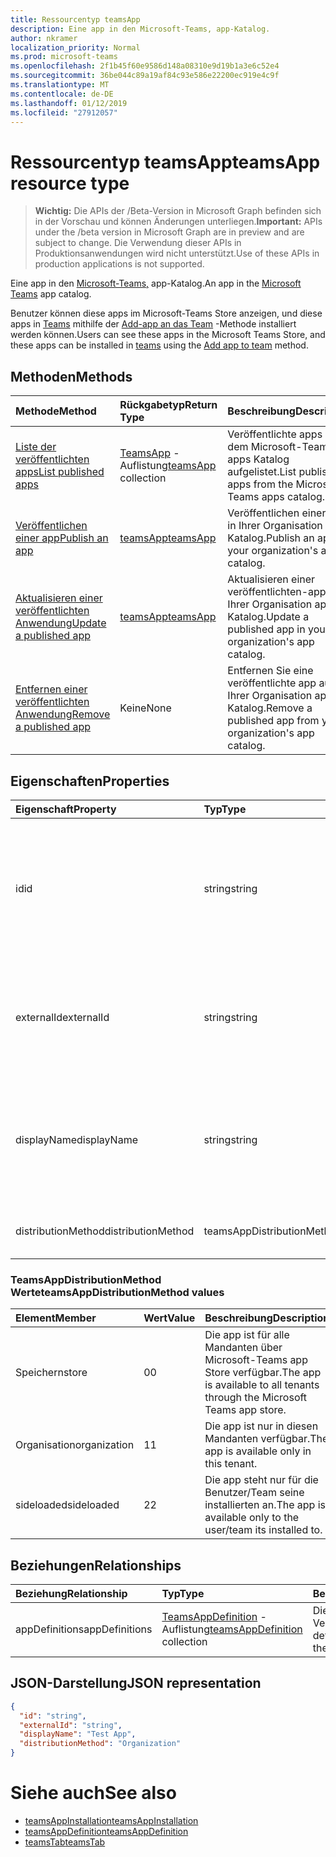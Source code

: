 ```yaml
---
title: Ressourcentyp teamsApp
description: Eine app in den Microsoft-Teams, app-Katalog.
author: nkramer
localization_priority: Normal
ms.prod: microsoft-teams
ms.openlocfilehash: 2f1b45f60e9586d148a08310e9d19b1a3e6c52e4
ms.sourcegitcommit: 36be044c89a19af84c93e586e22200ec919e4c9f
ms.translationtype: MT
ms.contentlocale: de-DE
ms.lasthandoff: 01/12/2019
ms.locfileid: "27912057"
---
```

# <a name="teamsapp-resource-type"></a><span data-ttu-id="4dc3c-103">Ressourcentyp teamsApp</span><span class="sxs-lookup"><span data-stu-id="4dc3c-103">teamsApp resource type</span></span>

> <span data-ttu-id="4dc3c-104">**Wichtig:** Die APIs der /Beta-Version in Microsoft Graph befinden sich in der Vorschau und können Änderungen unterliegen.</span><span class="sxs-lookup"><span data-stu-id="4dc3c-104">**Important:** APIs under the /beta version in Microsoft Graph are in preview and are subject to change.</span></span> <span data-ttu-id="4dc3c-105">Die Verwendung dieser APIs in Produktionsanwendungen wird nicht unterstützt.</span><span class="sxs-lookup"><span data-stu-id="4dc3c-105">Use of these APIs in production applications is not supported.</span></span>

<span data-ttu-id="4dc3c-106">Eine app in den [Microsoft-Teams,](teams-api-overview.md) app-Katalog.</span><span class="sxs-lookup"><span data-stu-id="4dc3c-106">An app in the [Microsoft Teams](teams-api-overview.md) app catalog.</span></span>

<span data-ttu-id="4dc3c-107">Benutzer können diese apps im Microsoft-Teams Store anzeigen, und diese apps in [Teams](team.md) mithilfe der [Add-app an das Team](../api/teamsappinstallation-add.md) -Methode installiert werden können.</span><span class="sxs-lookup"><span data-stu-id="4dc3c-107">Users can see these apps in the Microsoft Teams Store, and these apps can be installed in [teams](team.md) using the [Add app to team](../api/teamsappinstallation-add.md) method.</span></span>

## <a name="methods"></a><span data-ttu-id="4dc3c-108">Methoden</span><span class="sxs-lookup"><span data-stu-id="4dc3c-108">Methods</span></span>

| <span data-ttu-id="4dc3c-109">Methode</span><span class="sxs-lookup"><span data-stu-id="4dc3c-109">Method</span></span>       | <span data-ttu-id="4dc3c-110">Rückgabetyp</span><span class="sxs-lookup"><span data-stu-id="4dc3c-110">Return Type</span></span>  |<span data-ttu-id="4dc3c-111">Beschreibung</span><span class="sxs-lookup"><span data-stu-id="4dc3c-111">Description</span></span>|
|:---------------|:--------|:----------|
|[<span data-ttu-id="4dc3c-112">Liste der veröffentlichten apps</span><span class="sxs-lookup"><span data-stu-id="4dc3c-112">List published apps</span></span>](../api/teamsapp-list.md) | <span data-ttu-id="4dc3c-113">[TeamsApp](teamsapp.md) -Auflistung</span><span class="sxs-lookup"><span data-stu-id="4dc3c-113">[teamsApp](teamsapp.md) collection</span></span> | <span data-ttu-id="4dc3c-114">Veröffentlichte apps aus dem Microsoft-Teams, apps Katalog aufgelistet.</span><span class="sxs-lookup"><span data-stu-id="4dc3c-114">List published apps from the Microsoft Teams apps catalog.</span></span>|
|[<span data-ttu-id="4dc3c-115">Veröffentlichen einer app</span><span class="sxs-lookup"><span data-stu-id="4dc3c-115">Publish an app</span></span>](../api/teamsapp-publish.md) | [<span data-ttu-id="4dc3c-116">teamsApp</span><span class="sxs-lookup"><span data-stu-id="4dc3c-116">teamsApp</span></span>](teamsapp.md) | <span data-ttu-id="4dc3c-117">Veröffentlichen einer app in Ihrer Organisation app-Katalog.</span><span class="sxs-lookup"><span data-stu-id="4dc3c-117">Publish an app to your organization's app catalog.</span></span>|
|[<span data-ttu-id="4dc3c-118">Aktualisieren einer veröffentlichten Anwendung</span><span class="sxs-lookup"><span data-stu-id="4dc3c-118">Update a published app</span></span>](../api/teamsapp-update.md) | [<span data-ttu-id="4dc3c-119">teamsApp</span><span class="sxs-lookup"><span data-stu-id="4dc3c-119">teamsApp</span></span>](teamsapp.md) | <span data-ttu-id="4dc3c-120">Aktualisieren einer veröffentlichten-app in Ihrer Organisation app-Katalog.</span><span class="sxs-lookup"><span data-stu-id="4dc3c-120">Update a published app in your organization's app catalog.</span></span>|
|[<span data-ttu-id="4dc3c-121">Entfernen einer veröffentlichten Anwendung</span><span class="sxs-lookup"><span data-stu-id="4dc3c-121">Remove a published app</span></span>](../api/teamsapp-delete.md) | <span data-ttu-id="4dc3c-122">Keine</span><span class="sxs-lookup"><span data-stu-id="4dc3c-122">None</span></span> | <span data-ttu-id="4dc3c-123">Entfernen Sie eine veröffentlichte app aus Ihrer Organisation app-Katalog.</span><span class="sxs-lookup"><span data-stu-id="4dc3c-123">Remove a published app from your organization's app catalog.</span></span>|

## <a name="properties"></a><span data-ttu-id="4dc3c-124">Eigenschaften</span><span class="sxs-lookup"><span data-stu-id="4dc3c-124">Properties</span></span>

| <span data-ttu-id="4dc3c-125">Eigenschaft</span><span class="sxs-lookup"><span data-stu-id="4dc3c-125">Property</span></span>            | <span data-ttu-id="4dc3c-126">Typ</span><span class="sxs-lookup"><span data-stu-id="4dc3c-126">Type</span></span>     | <span data-ttu-id="4dc3c-127">Beschreibung</span><span class="sxs-lookup"><span data-stu-id="4dc3c-127">Description</span></span> |
|:------------------- |:-------- |:----------- |
| <span data-ttu-id="4dc3c-128">id</span><span class="sxs-lookup"><span data-stu-id="4dc3c-128">id</span></span>                  | <span data-ttu-id="4dc3c-129">string</span><span class="sxs-lookup"><span data-stu-id="4dc3c-129">string</span></span>   | <span data-ttu-id="4dc3c-130">Der app Katalog generierte app-ID (andere Entwickler bereitgestellter ID in der [Microsoft-Teams, Zip-app-Paket](https://docs.microsoft.com/en-us/microsoftteams/platform/concepts/apps/apps-package).</span><span class="sxs-lookup"><span data-stu-id="4dc3c-130">The catalog app's generated app ID (different from the developer-provided ID in the [Microsoft Teams zip app package](https://docs.microsoft.com/en-us/microsoftteams/platform/concepts/apps/apps-package).</span></span> |
| <span data-ttu-id="4dc3c-131">externalId</span><span class="sxs-lookup"><span data-stu-id="4dc3c-131">externalId</span></span>          | <span data-ttu-id="4dc3c-132">string</span><span class="sxs-lookup"><span data-stu-id="4dc3c-132">string</span></span>   | <span data-ttu-id="4dc3c-133">Die ID des Katalogs von der app-Entwickler in der [Microsoft-Teams, zip-app-Paket](https://docs.microsoft.com/en-us/microsoftteams/platform/concepts/apps/apps-package)bereitgestellt.</span><span class="sxs-lookup"><span data-stu-id="4dc3c-133">The ID of the catalog provided by the app developer in the [Microsoft Teams zip app package](https://docs.microsoft.com/en-us/microsoftteams/platform/concepts/apps/apps-package).</span></span> |
| <span data-ttu-id="4dc3c-134">displayName</span><span class="sxs-lookup"><span data-stu-id="4dc3c-134">displayName</span></span>                | <span data-ttu-id="4dc3c-135">string</span><span class="sxs-lookup"><span data-stu-id="4dc3c-135">string</span></span>   | <span data-ttu-id="4dc3c-136">Der Name der Katalog app von der app-Entwickler in der [Microsoft-Teams, zip-app-Paket](https://docs.microsoft.com/en-us/microsoftteams/platform/concepts/apps/apps-package)bereitgestellt.</span><span class="sxs-lookup"><span data-stu-id="4dc3c-136">The name of the catalog app provided by the app developer in the [Microsoft Teams zip app package](https://docs.microsoft.com/en-us/microsoftteams/platform/concepts/apps/apps-package).</span></span> |
| <span data-ttu-id="4dc3c-137">distributionMethod</span><span class="sxs-lookup"><span data-stu-id="4dc3c-137">distributionMethod</span></span>  | <span data-ttu-id="4dc3c-138">teamsAppDistributionMethod</span><span class="sxs-lookup"><span data-stu-id="4dc3c-138">teamsAppDistributionMethod</span></span>     | <span data-ttu-id="4dc3c-139">Die Methode der Verteilung für die app.</span><span class="sxs-lookup"><span data-stu-id="4dc3c-139">The method of distribution for the app.</span></span> |

### <a name="teamsappdistributionmethod-values"></a><span data-ttu-id="4dc3c-140">TeamsAppDistributionMethod Werte</span><span class="sxs-lookup"><span data-stu-id="4dc3c-140">teamsAppDistributionMethod values</span></span>

|<span data-ttu-id="4dc3c-141">Element</span><span class="sxs-lookup"><span data-stu-id="4dc3c-141">Member</span></span>|<span data-ttu-id="4dc3c-142">Wert</span><span class="sxs-lookup"><span data-stu-id="4dc3c-142">Value</span></span>|<span data-ttu-id="4dc3c-143">Beschreibung</span><span class="sxs-lookup"><span data-stu-id="4dc3c-143">Description</span></span>|
|:---|:---|:---|
|<span data-ttu-id="4dc3c-144">Speichern</span><span class="sxs-lookup"><span data-stu-id="4dc3c-144">store</span></span>|<span data-ttu-id="4dc3c-145">0</span><span class="sxs-lookup"><span data-stu-id="4dc3c-145">0</span></span>| <span data-ttu-id="4dc3c-146">Die app ist für alle Mandanten über Microsoft-Teams app Store verfügbar.</span><span class="sxs-lookup"><span data-stu-id="4dc3c-146">The app is available to all tenants through the Microsoft Teams app store.</span></span>|
|<span data-ttu-id="4dc3c-147">Organisation</span><span class="sxs-lookup"><span data-stu-id="4dc3c-147">organization</span></span>|<span data-ttu-id="4dc3c-148">1</span><span class="sxs-lookup"><span data-stu-id="4dc3c-148">1</span></span>|<span data-ttu-id="4dc3c-149">Die app ist nur in diesen Mandanten verfügbar.</span><span class="sxs-lookup"><span data-stu-id="4dc3c-149">The app is available only in this tenant.</span></span>|
|<span data-ttu-id="4dc3c-150">sideloaded</span><span class="sxs-lookup"><span data-stu-id="4dc3c-150">sideloaded</span></span>|<span data-ttu-id="4dc3c-151">2</span><span class="sxs-lookup"><span data-stu-id="4dc3c-151">2</span></span>|<span data-ttu-id="4dc3c-152">Die app steht nur für die Benutzer/Team seine installierten an.</span><span class="sxs-lookup"><span data-stu-id="4dc3c-152">The app is available only to the user/team its installed to.</span></span>|

## <a name="relationships"></a><span data-ttu-id="4dc3c-153">Beziehungen</span><span class="sxs-lookup"><span data-stu-id="4dc3c-153">Relationships</span></span>

| <span data-ttu-id="4dc3c-154">Beziehung</span><span class="sxs-lookup"><span data-stu-id="4dc3c-154">Relationship</span></span> | <span data-ttu-id="4dc3c-155">Typ</span><span class="sxs-lookup"><span data-stu-id="4dc3c-155">Type</span></span>   | <span data-ttu-id="4dc3c-156">Beschreibung</span><span class="sxs-lookup"><span data-stu-id="4dc3c-156">Description</span></span> |
|:---------------|:--------|:----------|
|<span data-ttu-id="4dc3c-157">appDefinitions</span><span class="sxs-lookup"><span data-stu-id="4dc3c-157">appDefinitions</span></span>|<span data-ttu-id="4dc3c-158">[TeamsAppDefinition](teamsappdefinition.md) -Auflistung</span><span class="sxs-lookup"><span data-stu-id="4dc3c-158">[teamsAppDefinition](teamsappdefinition.md) collection</span></span>| <span data-ttu-id="4dc3c-159">Die Details für jede Version der app.</span><span class="sxs-lookup"><span data-stu-id="4dc3c-159">The details for each version of the app.</span></span> |

## <a name="json-representation"></a><span data-ttu-id="4dc3c-160">JSON-Darstellung</span><span class="sxs-lookup"><span data-stu-id="4dc3c-160">JSON representation</span></span>

<!-- {
  "blockType": "resource",
  "@odata.type": "microsoft.graph.teamsApp",
  "baseType": "microsoft.graph.entity"
}-->

```json
{
  "id": "string",
  "externalId": "string",
  "displayName": "Test App",
  "distributionMethod": "Organization"
}
```

# <a name="see-also"></a><span data-ttu-id="4dc3c-161">Siehe auch</span><span class="sxs-lookup"><span data-stu-id="4dc3c-161">See also</span></span>

- [<span data-ttu-id="4dc3c-162">teamsAppInstallation</span><span class="sxs-lookup"><span data-stu-id="4dc3c-162">teamsAppInstallation</span></span>](teamsappinstallation.md)
- [<span data-ttu-id="4dc3c-163">teamsAppDefinition</span><span class="sxs-lookup"><span data-stu-id="4dc3c-163">teamsAppDefinition</span></span>](teamsappdefinition.md)
- [<span data-ttu-id="4dc3c-164">teamsTab</span><span class="sxs-lookup"><span data-stu-id="4dc3c-164">teamsTab</span></span>](../resources/teamstab.md)

<!-- uuid: 8fcb5dbc-d5aa-4681-8e31-b001d5168d79
2015-10-25 14:57:30 UTC -->
<!-- {
  "type": "#page.annotation",
  "description": "teamsApp resource",
  "keywords": "",
  "section": "documentation",
  "tocPath": ""
}-->

